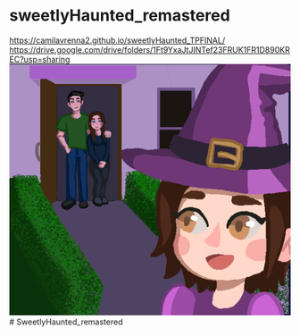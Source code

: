 # sweetlyHaunted_remastered
https://camilavrenna2.github.io/sweetlyHaunted_TPFINAL/
https://drive.google.com/drive/folders/1Ft9YxaJtJINTef23FRUK1FR1D890KREC?usp=sharing
<img src="https://github.com/CamilaVRenna2/SweetlyHaunted_remastered/blob/main/public/images/icono.png" width="600" height="450"># SweetlyHaunted_remastered
